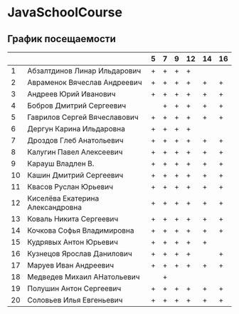 # JavaSchoolCourse


## График посещаемости


|     |                                  | 5 | 7 | 9 | 12 | 14 | 16 |
|-----|----------------------------------|---|---|---|----|----|----|
| 1   |Абзалтдинов Линар Ильдарович      | + | + | + | +  |    |   
| 2   |Авраменок Вячеслав Андреевич      | + | + | + | +  | +  | +
| 3   |Андреев Юрий Иванович             | + | + | + | +  | +  | +
| 4   |Бобров Дмитрий Сергеевич          |   | + | + | +  | +  | +
| 5   |Гаврилов Сергей Вячеславович      | + | + | + | +  | +  | +
| 6   |Дергун Карина Ильдаровна          | + | + | + | +  |    | 
| 7   |Дроздов Глеб Анатольевич          | + | + | + | +  | +  | +
| 8   |Калугин Павел Алексеевич          | + | + | + | +  | +  | +
| 9   |Карауш Владлен В.                 | + | + | + | +  | +  | +
| 10  |Кашин Дмитрий Сергеевич           | + | + | + | +  | +  | +
| 11  |Квасов Руслан Юрьевич             | + | + | + | +  | +  | +
| 12  |Киселёва Екатерина Александровна  | + | + | + | +  | +  | +
| 13  |Коваль Никита Сергеевич           | + | + | + | +  | +  | +
| 14  |Кочкова Софья Владимировна        | + | + | + | +  | +  | +
| 15  |Кудрявых Антон Юрьевич            | + | + | + | +  | +  | 
| 16  |Кузнецов Ярослав Данилович        | + | + | + | +  |    | +
| 17  |Маруев Иван Андреевич             | + | + | + | +  | +  | +
| 18  |Медведев Михаил АНатольевич       |   | + |   |    |    | 
| 19  |Полушин Антон Сергеевич           | + | + | + | +  | +  | +
| 20  |Соловьев Илья Евгеньевич          | + | + | + | +  | +  | +
